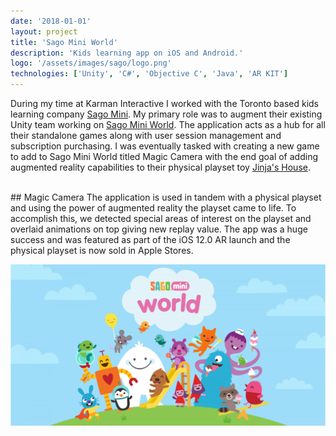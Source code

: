```yaml
---
date: '2018-01-01'
layout: project
title: 'Sago Mini World'
description: 'Kids learning app on iOS and Android.'
logo: '/assets/images/sago/logo.png'
technologies: ['Unity', 'C#', 'Objective C', 'Java', 'AR KIT']
---
```


During my time at Karman Interactive I worked with the Toronto based kids learning company [Sago Mini](https://sagomini.com/en/). My primary role was to augment their existing Unity team working on [Sago Mini World](https://sagomini.com/en/sagominiworld/). The application acts as a hub for all their standalone games along with user session management and subscription purchasing. I was eventually tasked with creating a new game to add to Sago Mini World titled Magic Camera with the end goal of adding augmented reality capabilities to their physical playset toy [Jinja's House](https://sagomini.com/en/toys/detail/portable-playset-jinja-s-house/).

<br>
## Magic Camera
The application is used in tandem with a physical playset and using the power of augmented reality the playset came to life. To accomplish this, we detected special areas of interest on the playset and overlaid animations on top giving new replay value. The app was a huge success and was featured as part of the iOS 12.0 AR launch and the physical playset is now sold in Apple Stores.

![Sago Mini World](/assets/images/sago/main.png)